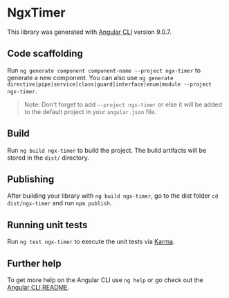 # NgxTimer

This library was generated with [Angular CLI](https://github.com/angular/angular-cli) version 9.0.7.

## Code scaffolding

Run `ng generate component component-name --project ngx-timer` to generate a new component. You can also use `ng generate directive|pipe|service|class|guard|interface|enum|module --project ngx-timer`.
> Note: Don't forget to add `--project ngx-timer` or else it will be added to the default project in your `angular.json` file. 

## Build

Run `ng build ngx-timer` to build the project. The build artifacts will be stored in the `dist/` directory.

## Publishing

After building your library with `ng build ngx-timer`, go to the dist folder `cd dist/ngx-timer` and run `npm publish`.

## Running unit tests

Run `ng test ngx-timer` to execute the unit tests via [Karma](https://karma-runner.github.io).

## Further help

To get more help on the Angular CLI use `ng help` or go check out the [Angular CLI README](https://github.com/angular/angular-cli/blob/master/README.md).
